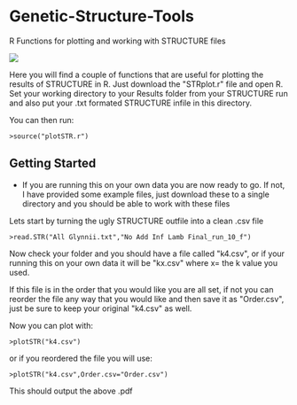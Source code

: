 # Genetic-Structure-Tools
R Functions for plotting and working with STRUCTURE files

<img src="https://static1.squarespace.com/static/54ad6922e4b0ab38fefa18b1/t/57323b9a27d4bdb26406fc50/1462909877175/K%3D4+Plot?format=750w"> 

Here you will find a couple of functions that are useful for plotting the results of STRUCTURE in R. Just download the "STRplot.r" file and open R. Set your working directory to your Results folder from your STRUCTURE run and also put your .txt formated STRUCTURE infile in this directory.

You can then run:

`>source("plotSTR.r")`

## Getting Started
* If you are running this on your own data you are now ready to go. If not, I have provided some example files, just download these to a single directory and you should be able to work with these files

Lets start by turning the ugly STRUCTURE outfile into a clean .csv file

`>read.STR("All Glynnii.txt","No Add Inf Lamb Final_run_10_f")`

Now check your folder and you should have a file called "k4.csv", or if your running this on your own data it will be "kx.csv" where x= the k value you used. 

If this file is in the order that you would like you are all set, if not you can reorder the file any way that you would like and then save it as "Order.csv", just be sure to keep your original "k4.csv" as well.

Now you can plot with:

`>plotSTR("k4.csv")`

or if you reordered the file you will use:

`>plotSTR("k4.csv",Order.csv="Order.csv")`

This should output the above .pdf





